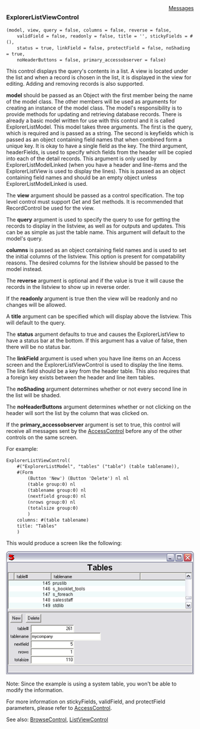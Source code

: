 <div style="float:right"><span class="toplinks"><a href="/suneidoc/User Interfaces/Reference/ExplorerListViewControl/Messages">Messages</a></span></div>

### ExplorerListViewControl

``` suneido
(model, view, query = false, columns = false, reverse = false,
    validField = false, readonly = false, title = '', stickyFields = #(),
    status = true, linkField = false, protectField = false, noShading = true,
    noHeaderButtons = false, primary_accessobserver = false)
```

This control displays the query's contents in a list.  A view is located under the list and when a record is chosen in the list, it is displayed in the view for editing.  Adding and removing records is also supported.

**model** should be passed as an Object with the first member being the name of the model class.  The other members will be used as arguments for creating an instance of the model class.  The model's responsibility is to provide methods for updating and retrieving database records.  There is already a basic model written for use with this control and it is called ExplorerListModel.  This model takes three arguments.  The first is the query, which is required and is passed as a string.  The second is keyfields which is passed as an object containing field names that when combined form a unique key.  It is okay to have a single field as the key.  The third argument, headerFields, is used to specify which fields from the header will be copied into each of the detail records.  This argument is only used by ExplorerListModelLinked (when you have a header and line-items and the ExplorerListView is used to display the lines). This is passed as an object containing field names and should be an empty object unless ExplorerListModelLinked is used.

The **view** argument should be passed as a control specification.  The top level control must support Get and Set methods. It is recommended that RecordControl be used for the view.

The **query** argument is used to specify the query to use for getting the records to display in the listview, as well as for outputs and updates.  This can be as simple as just the table name.  This argument will default to the model's query.

**columns** is passed as an object containing field names and is used to set the initial columns of the listview.  This option is present for compatability reasons. The desired columns for the listview should be passed to the model instead.

The **reverse** argument is optional and if the value is true it will cause the records in the listview to show up in reverse order.

If the **readonly** argument is true then the view will be readonly and no changes will be allowed.

A **title** argument can be specified which will display above the listview. This will default to the query.

The **status** argument defaults to true and causes the ExplorerListView to have a status bar at the bottom.  If this argument has a value of false, then there will be no status bar. 

The **linkField** argument is used when you have line items on an Access screen and the ExplorerListViewControl is used to display the line items.  The link field should be a key from the header table.  This also requires that a foreign key exists between the header and line item tables.

The **noShading** argument determines whether or not every second line in the list will be shaded.

The **noHeaderButtons** argument determines whether or not clicking on the 
header will sort the list by the column that was clicked on.

If the **primary_accessobserver** argument is set to true, this control will
receive all messages sent by the [AccessControl](<AccessControl.md>) before any of the other controls on
the same screen.

For example:

``` suneido
ExplorerListViewControl(
    #("ExplorerListModel", "tables" ("table") (table tablename)),
    #(Form
        (Button 'New') (Button 'Delete') nl nl
        (table group:0) nl
        (tablename group:0) nl
        (nextfield group:0) nl
        (nrows group:0) nl
        (totalsize group:0)
        )
    columns: #(table tablename)
    title: "Tables"
    )
```

This would produce a screen like the following:

![](<../../res/explorerlistview.png>)

Note: Since the example is using a system table,
you won't be able to modify the information.

For more information on stickyFields, validField, and protectField parameters, please refer to [AccessControl](<AccessControl.md>).

See also:
[BrowseControl](<BrowseControl.md>),
[ListViewControl](<ListViewControl.md>)